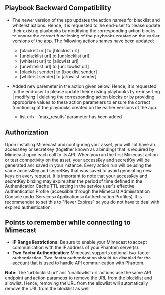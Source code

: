 [comment]: # " File: readme.md"
[comment]: # "  Copyright (c) 2019-2022 Splunk Inc."
[comment]: # ""
[comment]: # "  Licensed under Apache 2.0 (https://www.apache.org/licenses/LICENSE-2.0.txt)"
[comment]: # ""
## Playbook Backward Compatibility

-   The newer version of the app updates the action names for blacklist and whitelist actions.
    Hence, it is requested to the end-user to please update their existing playbooks by modifying
    the corresponding action blocks to ensure the correct functioning of the playbooks created on
    the earlier versions of the app. The following actions names have been updated:



    -   \[blacklist url\] to \[blocklist url\]
    -   \[unblacklist url\] to \[unblocklist url\]
    -   \[whitelist url\] to \[allowlist url\]
    -   \[unwhitelist url\] to \[unallowlist url\]
    -   \[blacklist sender\] to \[blocklist sender\]
    -   \[whitelist sender\] to \[allowlist sender\]

-   Added new paremeter in the action given below. Hence, it is requested to the end-user to please
    update their existing playbooks by re-inserting \| modifying \| deleting the corresponding
    action blocks or by providing appropriate values to these action parameters to ensure the
    correct functioning of the playbooks created on the earlier versions of the app.
    -   list urls - 'max_results' parameter has been added

## Authorization

Upon installing Mimecast and configuring your asset, you will not have an accessKey or secretKey
(together known as a binding) that is required by Mimecast upon each call to its API.
When you run the first Mimecast action or test connectivity on the asset, your accessKey and
secretKey will be generated and saved in your instance.
Every action run will be using the same accessKey and secretKey that was saved to avoid generating
new keys on every request.
It is important to note that your accessKey and secretKey binding may expire after the period of
time defined in the Authentication Cache TTL setting in the service user's effective Authentication
Profile (accessible through the Mimecast Administration Console under
Services>Applications>Authentication Profiles). It is recommended to set this to "Never Expires" so
you do not have to deal with expired authentication.

## Points to remember while connecting to Mimecast

-   **IP Range Restrictions:** Be sure to enable your Mimecast to accept communication with the IP
    address of your Phantom server(s).
-   **Two Factor Authentication:** Mimecast supports optional two-factor authentication. Two-factor
    authentication should be disabled for the account that is used to handle API communication with
    Phantom.

**Note:** The 'unblocklist url' and 'unallowlist url' actions use the same API endpoint and action
parameter to remove the URL from the blocklist and allowlist. Hence, removing the URL from the
allowlist will automatically remove the URL from the blocklist as well.
